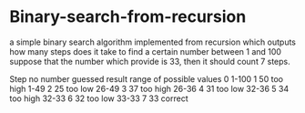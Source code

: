 # Binary-search-from-recursion
a simple binary search algorithm implemented from recursion which outputs how many steps does it take to find a certain number between 1 and 100 
suppose that the number which provide is 33, then it should count 7 steps.

Step no     number guessed   result     range of possible values
0                                                 1-100
1              50           too high              1-49
2              25           too low               26-49
3              37           too high              26-36 
4              31           too low               32-36
5              34           too high              32-33
6              32           too low               33-33
7              33           correct
